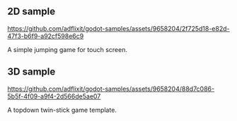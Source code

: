 ## 2D sample

https://github.com/adflixit/godot-samples/assets/9658204/2f725d18-e82d-47f3-b6f9-a92cf598e6c9

A simple jumping game for touch screen.

## 3D sample

https://github.com/adflixit/godot-samples/assets/9658204/88d7c086-5b5f-4f09-a9f4-2d566de5ae07

A topdown twin-stick game template.
